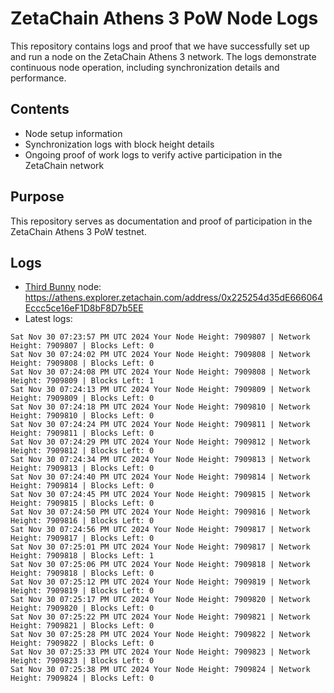 # ZetaChain Athens 3 PoW Node Logs
This repository contains logs and proof that we have successfully set up and run a node on the ZetaChain Athens 3 network. The logs demonstrate continuous node operation, including synchronization details and performance.

## Contents
- Node setup information
- Synchronization logs with block height details
- Ongoing proof of work logs to verify active participation in the ZetaChain network

## Purpose
This repository serves as documentation and proof of participation in the ZetaChain Athens 3 PoW testnet.

## Logs

- [Third Bunny](https://thirdbunny.xyz/) node: https://athens.explorer.zetachain.com/address/0x225254d35dE666064Eccc5ce16eF1D8bF8D7b5EE
- Latest logs:
```
Sat Nov 30 07:23:57 PM UTC 2024 Your Node Height: 7909807 | Network Height: 7909807 | Blocks Left: 0
Sat Nov 30 07:24:02 PM UTC 2024 Your Node Height: 7909808 | Network Height: 7909808 | Blocks Left: 0
Sat Nov 30 07:24:08 PM UTC 2024 Your Node Height: 7909808 | Network Height: 7909809 | Blocks Left: 1
Sat Nov 30 07:24:13 PM UTC 2024 Your Node Height: 7909809 | Network Height: 7909809 | Blocks Left: 0
Sat Nov 30 07:24:18 PM UTC 2024 Your Node Height: 7909810 | Network Height: 7909810 | Blocks Left: 0
Sat Nov 30 07:24:24 PM UTC 2024 Your Node Height: 7909811 | Network Height: 7909811 | Blocks Left: 0
Sat Nov 30 07:24:29 PM UTC 2024 Your Node Height: 7909812 | Network Height: 7909812 | Blocks Left: 0
Sat Nov 30 07:24:34 PM UTC 2024 Your Node Height: 7909813 | Network Height: 7909813 | Blocks Left: 0
Sat Nov 30 07:24:40 PM UTC 2024 Your Node Height: 7909814 | Network Height: 7909814 | Blocks Left: 0
Sat Nov 30 07:24:45 PM UTC 2024 Your Node Height: 7909815 | Network Height: 7909815 | Blocks Left: 0
Sat Nov 30 07:24:50 PM UTC 2024 Your Node Height: 7909816 | Network Height: 7909816 | Blocks Left: 0
Sat Nov 30 07:24:56 PM UTC 2024 Your Node Height: 7909817 | Network Height: 7909817 | Blocks Left: 0
Sat Nov 30 07:25:01 PM UTC 2024 Your Node Height: 7909817 | Network Height: 7909818 | Blocks Left: 1
Sat Nov 30 07:25:06 PM UTC 2024 Your Node Height: 7909818 | Network Height: 7909818 | Blocks Left: 0
Sat Nov 30 07:25:12 PM UTC 2024 Your Node Height: 7909819 | Network Height: 7909819 | Blocks Left: 0
Sat Nov 30 07:25:17 PM UTC 2024 Your Node Height: 7909820 | Network Height: 7909820 | Blocks Left: 0
Sat Nov 30 07:25:22 PM UTC 2024 Your Node Height: 7909821 | Network Height: 7909821 | Blocks Left: 0
Sat Nov 30 07:25:28 PM UTC 2024 Your Node Height: 7909822 | Network Height: 7909822 | Blocks Left: 0
Sat Nov 30 07:25:33 PM UTC 2024 Your Node Height: 7909823 | Network Height: 7909823 | Blocks Left: 0
Sat Nov 30 07:25:38 PM UTC 2024 Your Node Height: 7909824 | Network Height: 7909824 | Blocks Left: 0
```
